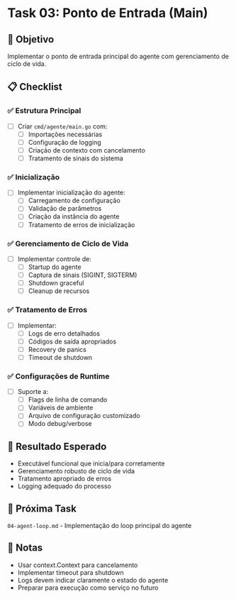 # Task 03: Ponto de Entrada (Main)

## 🎯 Objetivo
Implementar o ponto de entrada principal do agente com gerenciamento de ciclo de vida.

## 📋 Checklist

### ✅ Estrutura Principal
- [ ] Criar `cmd/agente/main.go` com:
  - [ ] Importações necessárias
  - [ ] Configuração de logging
  - [ ] Criação de contexto com cancelamento
  - [ ] Tratamento de sinais do sistema

### ✅ Inicialização
- [ ] Implementar inicialização do agente:
  - [ ] Carregamento de configuração
  - [ ] Validação de parâmetros
  - [ ] Criação da instância do agente
  - [ ] Tratamento de erros de inicialização

### ✅ Gerenciamento de Ciclo de Vida
- [ ] Implementar controle de:
  - [ ] Startup do agente
  - [ ] Captura de sinais (SIGINT, SIGTERM)
  - [ ] Shutdown graceful
  - [ ] Cleanup de recursos

### ✅ Tratamento de Erros
- [ ] Implementar:
  - [ ] Logs de erro detalhados
  - [ ] Códigos de saída apropriados
  - [ ] Recovery de panics
  - [ ] Timeout de shutdown

### ✅ Configurações de Runtime
- [ ] Suporte a:
  - [ ] Flags de linha de comando
  - [ ] Variáveis de ambiente
  - [ ] Arquivo de configuração customizado
  - [ ] Modo debug/verbose

## 🎯 Resultado Esperado
- Executável funcional que inicia/para corretamente
- Gerenciamento robusto de ciclo de vida
- Tratamento apropriado de erros
- Logging adequado do processo

## 🔗 Próxima Task
`04-agent-loop.md` - Implementação do loop principal do agente

## 📝 Notas
- Usar context.Context para cancelamento
- Implementar timeout para shutdown
- Logs devem indicar claramente o estado do agente
- Preparar para execução como serviço no futuro 